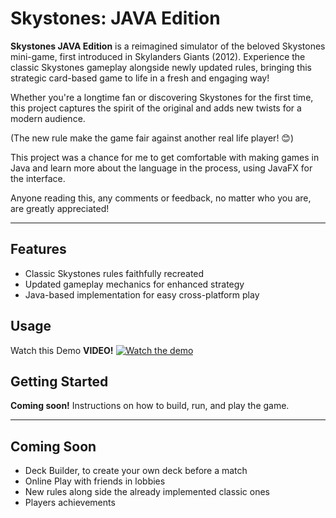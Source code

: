 # Skystones: JAVA Edition

**Skystones JAVA Edition** is a reimagined simulator of the beloved Skystones mini-game, first introduced in Skylanders Giants (2012). Experience the classic Skystones gameplay alongside newly updated rules, bringing this strategic card-based game to life in a fresh and engaging way!

Whether you're a longtime fan or discovering Skystones for the first time, this project captures the spirit of the original and adds new twists for a modern audience.

(The new rule make the game fair against another real life player! 😊)

This project was a chance for me to get comfortable with making games in Java and learn more about the language in the process, using JavaFX for the interface.

Anyone reading this, any comments or feedback, no matter who you are, are greatly appreciated!

---

## Features
- Classic Skystones rules faithfully recreated
- Updated gameplay mechanics for enhanced strategy
- Java-based implementation for easy cross-platform play

## Usage
Watch this Demo **VIDEO!**
[![Watch the demo](https://img.youtube.com/vi/jUcAgqf2Rsg/maxresdefault.jpg
)](https://youtu.be/jUcAgqf2Rsg)

## Getting Started
**Coming soon!** Instructions on how to build, run, and play the game.

---

## Coming Soon
- Deck Builder, to create your own deck before a match
- Online Play with friends in lobbies
- New rules along side the already implemented classic ones
- Players achievements